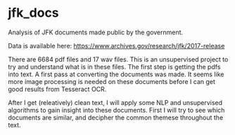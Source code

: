 jfk_docs
==============================

Analysis of JFK documents made public by the government.

Data is available here: https://www.archives.gov/research/jfk/2017-release

There are 6684 pdf files and 17 wav files. This is an unsupervised project to try and understand what is in these files. The first step is getting the pdfs into text. A first pass at converting the documents was made. It seems like more image processing is needed on these documents before I can get good results from Tesseract OCR.

After I get (releatively) clean text, I will apply some NLP and unsupervised algorithms to gain insight into these documents. First I will try to see which documents are similar, and decipher the common themese throughout the text.